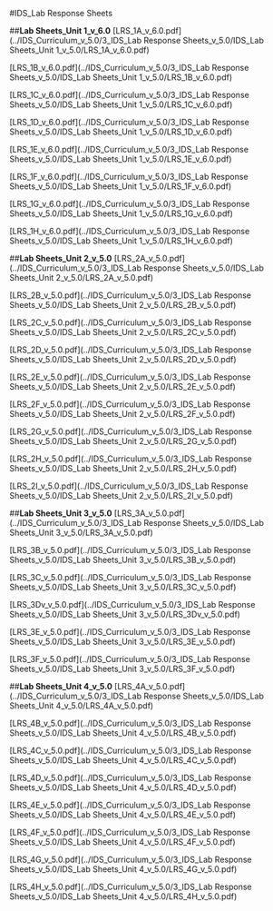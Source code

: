 #IDS_Lab Response Sheets

##**Lab Sheets_Unit 1_v_6.0**
[LRS_1A_v_6.0.pdf](../IDS_Curriculum_v_5.0/3_IDS_Lab Response Sheets_v_5.0/IDS_Lab Sheets_Unit 1_v_5.0/LRS_1A_v_6.0.pdf)

[LRS_1B_v_6.0.pdf](../IDS_Curriculum_v_5.0/3_IDS_Lab Response Sheets_v_5.0/IDS_Lab Sheets_Unit 1_v_5.0/LRS_1B_v_6.0.pdf)

[LRS_1C_v_6.0.pdf](../IDS_Curriculum_v_5.0/3_IDS_Lab Response Sheets_v_5.0/IDS_Lab Sheets_Unit 1_v_5.0/LRS_1C_v_6.0.pdf)

[LRS_1D_v_6.0.pdf](../IDS_Curriculum_v_5.0/3_IDS_Lab Response Sheets_v_5.0/IDS_Lab Sheets_Unit 1_v_5.0/LRS_1D_v_6.0.pdf)

[LRS_1E_v_6.0.pdf](../IDS_Curriculum_v_5.0/3_IDS_Lab Response Sheets_v_5.0/IDS_Lab Sheets_Unit 1_v_5.0/LRS_1E_v_6.0.pdf)

[LRS_1F_v_6.0.pdf](../IDS_Curriculum_v_5.0/3_IDS_Lab Response Sheets_v_5.0/IDS_Lab Sheets_Unit 1_v_5.0/LRS_1F_v_6.0.pdf)

[LRS_1G_v_6.0.pdf](../IDS_Curriculum_v_5.0/3_IDS_Lab Response Sheets_v_5.0/IDS_Lab Sheets_Unit 1_v_5.0/LRS_1G_v_6.0.pdf)

[LRS_1H_v_6.0.pdf](../IDS_Curriculum_v_5.0/3_IDS_Lab Response Sheets_v_5.0/IDS_Lab Sheets_Unit 1_v_5.0/LRS_1H_v_6.0.pdf)

##**Lab Sheets_Unit 2_v_5.0**
[LRS_2A_v_5.0.pdf](../IDS_Curriculum_v_5.0/3_IDS_Lab Response Sheets_v_5.0/IDS_Lab Sheets_Unit 2_v_5.0/LRS_2A_v_5.0.pdf)

[LRS_2B_v_5.0.pdf](../IDS_Curriculum_v_5.0/3_IDS_Lab Response Sheets_v_5.0/IDS_Lab Sheets_Unit 2_v_5.0/LRS_2B_v_5.0.pdf)

[LRS_2C_v_5.0.pdf](../IDS_Curriculum_v_5.0/3_IDS_Lab Response Sheets_v_5.0/IDS_Lab Sheets_Unit 2_v_5.0/LRS_2C_v_5.0.pdf)

[LRS_2D_v_5.0.pdf](../IDS_Curriculum_v_5.0/3_IDS_Lab Response Sheets_v_5.0/IDS_Lab Sheets_Unit 2_v_5.0/LRS_2D_v_5.0.pdf)

[LRS_2E_v_5.0.pdf](../IDS_Curriculum_v_5.0/3_IDS_Lab Response Sheets_v_5.0/IDS_Lab Sheets_Unit 2_v_5.0/LRS_2E_v_5.0.pdf)

[LRS_2F_v_5.0.pdf](../IDS_Curriculum_v_5.0/3_IDS_Lab Response Sheets_v_5.0/IDS_Lab Sheets_Unit 2_v_5.0/LRS_2F_v_5.0.pdf)

[LRS_2G_v_5.0.pdf](../IDS_Curriculum_v_5.0/3_IDS_Lab Response Sheets_v_5.0/IDS_Lab Sheets_Unit 2_v_5.0/LRS_2G_v_5.0.pdf)

[LRS_2H_v_5.0.pdf](../IDS_Curriculum_v_5.0/3_IDS_Lab Response Sheets_v_5.0/IDS_Lab Sheets_Unit 2_v_5.0/LRS_2H_v_5.0.pdf)

[LRS_2I_v_5.0.pdf](../IDS_Curriculum_v_5.0/3_IDS_Lab Response Sheets_v_5.0/IDS_Lab Sheets_Unit 2_v_5.0/LRS_2I_v_5.0.pdf)

##**Lab Sheets_Unit 3_v_5.0**
[LRS_3A_v_5.0.pdf](../IDS_Curriculum_v_5.0/3_IDS_Lab Response Sheets_v_5.0/IDS_Lab Sheets_Unit 3_v_5.0/LRS_3A_v_5.0.pdf)

[LRS_3B_v_5.0.pdf](../IDS_Curriculum_v_5.0/3_IDS_Lab Response Sheets_v_5.0/IDS_Lab Sheets_Unit 3_v_5.0/LRS_3B_v_5.0.pdf)

[LRS_3C_v_5.0.pdf](../IDS_Curriculum_v_5.0/3_IDS_Lab Response Sheets_v_5.0/IDS_Lab Sheets_Unit 3_v_5.0/LRS_3C_v_5.0.pdf)

[LRS_3Dv_v_5.0.pdf](../IDS_Curriculum_v_5.0/3_IDS_Lab Response Sheets_v_5.0/IDS_Lab Sheets_Unit 3_v_5.0/LRS_3Dv_v_5.0.pdf)

[LRS_3E_v_5.0.pdf](../IDS_Curriculum_v_5.0/3_IDS_Lab Response Sheets_v_5.0/IDS_Lab Sheets_Unit 3_v_5.0/LRS_3E_v_5.0.pdf)

[LRS_3F_v_5.0.pdf](../IDS_Curriculum_v_5.0/3_IDS_Lab Response Sheets_v_5.0/IDS_Lab Sheets_Unit 3_v_5.0/LRS_3F_v_5.0.pdf)

##**Lab Sheets_Unit 4_v_5.0**
[LRS_4A_v_5.0.pdf](../IDS_Curriculum_v_5.0/3_IDS_Lab Response Sheets_v_5.0/IDS_Lab Sheets_Unit 4_v_5.0/LRS_4A_v_5.0.pdf)

[LRS_4B_v_5.0.pdf](../IDS_Curriculum_v_5.0/3_IDS_Lab Response Sheets_v_5.0/IDS_Lab Sheets_Unit 4_v_5.0/LRS_4B_v_5.0.pdf)

[LRS_4C_v_5.0.pdf](../IDS_Curriculum_v_5.0/3_IDS_Lab Response Sheets_v_5.0/IDS_Lab Sheets_Unit 4_v_5.0/LRS_4C_v_5.0.pdf)

[LRS_4D_v_5.0.pdf](../IDS_Curriculum_v_5.0/3_IDS_Lab Response Sheets_v_5.0/IDS_Lab Sheets_Unit 4_v_5.0/LRS_4D_v_5.0.pdf)

[LRS_4E_v_5.0.pdf](../IDS_Curriculum_v_5.0/3_IDS_Lab Response Sheets_v_5.0/IDS_Lab Sheets_Unit 4_v_5.0/LRS_4E_v_5.0.pdf)

[LRS_4F_v_5.0.pdf](../IDS_Curriculum_v_5.0/3_IDS_Lab Response Sheets_v_5.0/IDS_Lab Sheets_Unit 4_v_5.0/LRS_4F_v_5.0.pdf)

[LRS_4G_v_5.0.pdf](../IDS_Curriculum_v_5.0/3_IDS_Lab Response Sheets_v_5.0/IDS_Lab Sheets_Unit 4_v_5.0/LRS_4G_v_5.0.pdf)

[LRS_4H_v_5.0.pdf](../IDS_Curriculum_v_5.0/3_IDS_Lab Response Sheets_v_5.0/IDS_Lab Sheets_Unit 4_v_5.0/LRS_4H_v_5.0.pdf)